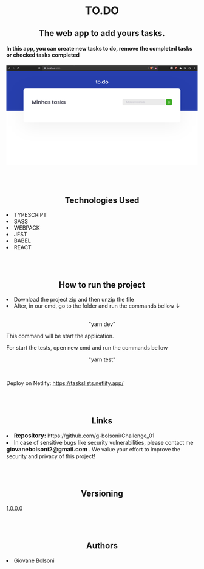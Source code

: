<h1 align="center "   > TO.DO </h1>

<h2 align="center">The web app to add yours tasks.</h2>

<h4> In this app, you can create new tasks to do, remove the completed tasks or checked tasks completed</h4>

 ![funcionamento](https://github.com/g-bolsoni/Challenge_01/blob/main/public/to_do.gif)

</br></br>
<h2 align="center">Technologies Used </h2>
<li>TYPESCRIPT</li>
<li>SASS</li>
<li>WEBPACK</li>
<li>JEST</li>
<li>BABEL</li>
<li>REACT</li>

</br></br>
<h2 align="center"> How to run the project</h2>

<li>Download the project zip and then unzip the file </li>
<li> After, in our cmd, go to the folder and run the commands bellow ↓ </br>
</br>

<p align="center"> "yarn dev" <p>

This command will be start the application.

For start the tests, open new cmd and run the commands bellow
<p align="center"> "yarn test" <p>
</br>

</li>

Deploy on Netlify: https://taskslists.netlify.app/

</br></br>
<h2  align="center">Links</h2>
<li> <b style="font-size:15px"> Repository:</b> https://github.com/g-bolsoni/Challenge_01</li>

<li>In case of sensitive bugs like security vulnerabilities, please contact me <b style="font-size:15px">giovanebolsoni2@gmail.com</b> . We value your effort to improve the security and privacy of this project! </li>


</br></br>
<h2  align="center">Versioning</h2>
1.0.0.0


</br></br>
<h2  align="center">Authors</h2>
<li> Giovane Bolsoni</li>

